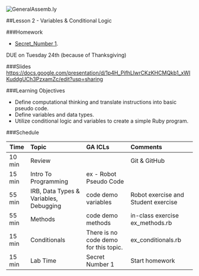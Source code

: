 
![GeneralAssemb.ly](../assets/ICL_icons/instr_agenda.png)


##Lesson 2 - Variables & Conditional Logic

###Homework

-	[Secret_Number 1](https://github.com/generalassembly-studio/BEWD_Curriculum/blob/master/Homework/Ruby/Secret_Number/secret_number.rb).

DUE on Tuesday 24th (because of Thanksgiving)

###Slides
https://docs.google.com/presentation/d/1p4H_PifhLIwrCKzKHCMQkb1_xWIKuddgUCh3PzxamZc/edit?usp=sharing

###Learning Objectives


*	Define computational thinking and translate instructions into basic pseudo code.
*	Define variables and data types.
*	Utilize conditional logic and variables to create a simple Ruby program.


###Schedule


| Time        | Topic| GA ICLs| Comments |
| ------------- |:-------------|:-------------------|:-------------------|
| 10 min | Review | | Git & GitHub |
| 15 min | Intro To Programming | ex - Robot Pseudo Code | |
| 55 min | IRB, Data Types & Variables, Debugging | code demo variables <br/> | Robot exercise and Student exercise|
| 55 min | Methods | code demo methods| in-class exercise ex_methods.rb  |
| 15 min | Conditionals | There is no code demo for this topic.  | ex_conditionals.rb |
| 15 min | Lab Time | Secret Number 1 | Start homework |


